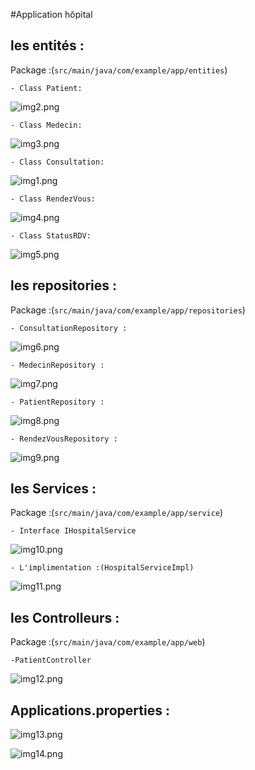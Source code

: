 #Application hôpital


## les entités :
Package :(`src/main/java/com/example/app/entities`)

    - Class Patient:
![img2.png](images/img_2.png)

    - Class Medecin:
![img3.png](images/img_3.png)

    - Class Consultation:
![img1.png](images/img_1.png)

    - Class RendezVous:
![img4.png](images/img_4.png)

    - Class StatusRDV:
![img5.png](images/img_5.png)



## les repositories :
Package :(`src/main/java/com/example/app/repositories`)

    - ConsultationRepository :
![img6.png](images/img_6.png)

    - MedecinRepository :
![img7.png](images/img_7.png)

    - PatientRepository :
![img8.png](images/img_8.png)

    - RendezVousRepository :
![img9.png](images/img_9.png)



## les Services :
Package :(`src/main/java/com/example/app/service`)

    - Interface IHospitalService
![img10.png](images/img_10.png)

    - L'implimentation :(HospitalServiceImpl)
![img11.png](images/img_11.png)

## les Controlleurs :
Package :(`src/main/java/com/example/app/web`)

    -PatientController
![img12.png](images/img_12.png)

## Applications.properties :
![img13.png](images/img_13.png)



![img14.png](images/img_14.png)



